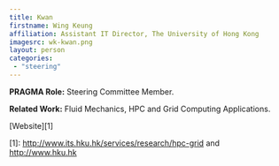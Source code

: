 ```yaml
---
title: Kwan
firstname: Wing Keung
affiliation: Assistant IT Director, The University of Hong Kong
imagesrc: wk-kwan.png
layout: person
categories:
 - "steering"
---
```


**PRAGMA Role:** Steering Committee Member.


**Related Work:** Fluid Mechanics, HPC and Grid Computing Applications.

[Website][1]

[1]: http://www.its.hku.hk/services/research/hpc-grid and http://www.hku.hk
